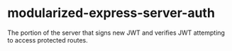 # modularized-express-server-auth
The portion of the server that signs new JWT and verifies JWT attempting to access protected routes.
